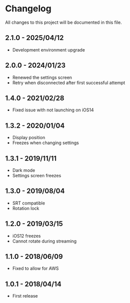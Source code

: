 # Changelog

All changes to this project will be documented in this file.

## 2.1.0 - 2025/04/12   
- Development environment upgrade

## 2.0.0 - 2024/01/23   
- Renewed the settings screen  
- Retry when disconnected after first successful attempt  

## 1.4.0 - 2021/02/28   
- Fixed issue with not launching on iOS14  

## 1.3.2 - 2020/01/04   
- Display position  
- Freezes when changing settings  

## 1.3.1 - 2019/11/11   
- Dark mode  
- Settings screen freezes  

## 1.3.0 - 2019/08/04   
- SRT compatible  
- Rotation lock  

## 1.2.0 - 2019/03/15   
- iOS12 freezes  
- Cannot rotate during streaming  

## 1.1.0 - 2018/06/09   
- Fixed to allow for AWS  

## 1.0.1 - 2018/04/14   
- First  release
